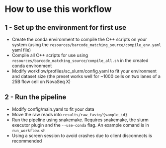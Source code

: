# How to use this workflow
## 1 - Set up the environment for first use
* Create the conda environment to compile the C++ scripts on your system (using the `resources/barcode_matching_source/compile_env.yaml` yaml file)
* Compile all C++ scripts for use using `resources/barcode_matching_source/compile_all.sh` in the created conda environment
* Modify workflow/profiles/sc_slurm/config.yaml to fit your environment and dataset size (the preset works well for ~1000 cells on two lanes of a 25B flow cell on NovaSeq X)
## 2 - Run the pipeline
* Modify config/main.yaml to fit your data
* Move the raw reads into `results/raw_fastq/{sample_id}`
* Run the pipeline using snakemake. Requires snakemake, the slurm executor plugin and the `--use-conda` flag. An example comand is in `run_workflow.sh`
* Using a screen session to avoid crashes due to client disconnects is recommended